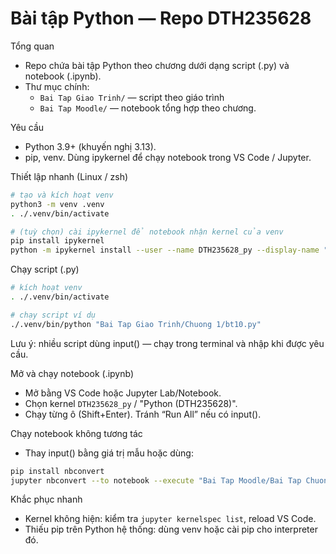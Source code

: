 # Bài tập Python — Repo DTH235628

Tổng quan
- Repo chứa bài tập Python theo chương dưới dạng script (.py) và notebook (.ipynb).
- Thư mục chính:
  - `Bai Tap Giao Trinh/` — script theo giáo trình 
  - `Bai Tap Moodle/` — notebook tổng hợp theo chương.

Yêu cầu
- Python 3.9+ (khuyến nghị 3.13).
- pip, venv. Dùng ipykernel để chạy notebook trong VS Code / Jupyter.

Thiết lập nhanh (Linux / zsh)
```bash
# tạo và kích hoạt venv
python3 -m venv .venv
. ./.venv/bin/activate

# (tuỳ chọn) cài ipykernel để notebook nhận kernel của venv
pip install ipykernel
python -m ipykernel install --user --name DTH235628_py --display-name "Python (DTH235628)"
```

Chạy script (.py)
```bash
# kích hoạt venv
. ./.venv/bin/activate

# chạy script ví dụ
./.venv/bin/python "Bai Tap Giao Trinh/Chuong 1/bt10.py"
```
Lưu ý: nhiều script dùng input() — chạy trong terminal và nhập khi được yêu cầu.

Mở và chạy notebook (.ipynb)
- Mở bằng VS Code hoặc Jupyter Lab/Notebook.
- Chọn kernel `DTH235628_py` / "Python (DTH235628)".
- Chạy từng ô (Shift+Enter). Tránh “Run All” nếu có input().

Chạy notebook không tương tác
- Thay input() bằng giá trị mẫu hoặc dùng:
```bash
pip install nbconvert
jupyter nbconvert --to notebook --execute "Bai Tap Moodle/Bai Tap Chuong 4/baitapchuong4.ipynb" --output executed.ipynb
```

Khắc phục nhanh
- Kernel không hiện: kiểm tra `jupyter kernelspec list`, reload VS Code.
- Thiếu pip trên Python hệ thống: dùng venv hoặc cài pip cho interpreter đó.